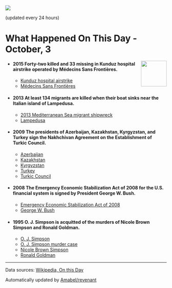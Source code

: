 <img src="https://img.shields.io/badge/last%20updated%20at-2020--10--03%2000%3A12%20(UTC)-brightgreen?style=for-the-badge">

(updated every 24 hours)

# What Happened On This Day - October, 3

<img align="right" src="https://user-images.githubusercontent.com/12688422/87848414-3e9d0800-c91b-11ea-84df-7ebcb2c52b8d.png" width="80px">

- #### 2015 Forty-two killed and 33 missing in Kunduz hospital airstrike operated by Médecins Sans Frontières.

  - [Kunduz hospital airstrike](https://wikipedia.org/wiki/Kunduz_hospital_airstrike)
  - [Médecins Sans Frontières](https://wikipedia.org/wiki/M%C3%A9decins_Sans_Fronti%C3%A8res)

- #### 2013 At least 134 migrants are killed when their boat sinks near the Italian island of Lampedusa.

  - [2013 Mediterranean Sea migrant shipwreck](https://wikipedia.org/wiki/2013_Mediterranean_Sea_migrant_shipwreck)
  - [Lampedusa](https://wikipedia.org/wiki/Lampedusa)

- #### 2009 The presidents of Azerbaijan, Kazakhstan, Kyrgyzstan, and Turkey sign the Nakhchivan Agreement on the Establishment of Turkic Council.

  - [Azerbaijan](https://wikipedia.org/wiki/Azerbaijan)
  - [Kazakhstan](https://wikipedia.org/wiki/Kazakhstan)
  - [Kyrgyzstan](https://wikipedia.org/wiki/Kyrgyzstan)
  - [Turkey](https://wikipedia.org/wiki/Turkey)
  - [Turkic Council](https://wikipedia.org/wiki/Turkic_Council)

- #### 2008 The Emergency Economic Stabilization Act of 2008 for the U.S. financial system is signed by President George W. Bush.

  - [Emergency Economic Stabilization Act of 2008](https://wikipedia.org/wiki/Emergency_Economic_Stabilization_Act_of_2008)
  - [George W. Bush](https://wikipedia.org/wiki/George_W._Bush)

- #### 1995 O. J. Simpson is acquitted of the murders of Nicole Brown Simpson and Ronald Goldman.

  - [O. J. Simpson](https://wikipedia.org/wiki/O._J._Simpson)
  - [O. J. Simpson murder case](https://wikipedia.org/wiki/O._J._Simpson_murder_case)
  - [Nicole Brown Simpson](https://wikipedia.org/wiki/Nicole_Brown_Simpson)
  - [Ronald Goldman](https://wikipedia.org/wiki/Ronald_Goldman)
---

Data sources: [Wikipedia, On this Day](https://byabbe.se/on-this-day/)

Automatically updated by [Amabel/revenant](https://github.com/Amabel/revenant)